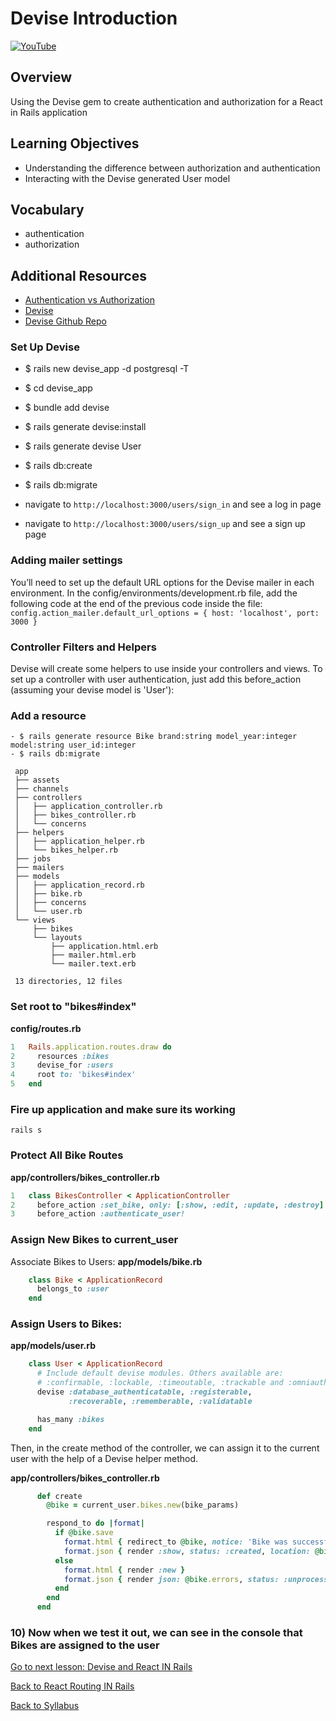 # Devise Introduction

[![YouTube](http://img.youtube.com/vi/ypXAYSn4PqY/0.jpg)](https://www.youtube.com/watch?v=ypXAYSn4PqY)

## Overview
Using the Devise gem to create authentication and authorization for a React in Rails application

## Learning Objectives
- Understanding the difference between authorization and authentication
- Interacting with the Devise generated User model

## Vocabulary
- authentication
- authorization

## Additional Resources
- [Authentication vs Authorization](./authentication-vs-authorization.md)
- [Devise](https://github.com/plataformatec/devise)
- [Devise Github Repo](https://github.com/plataformatec/devise#getting-started)


### Set Up Devise
- $ rails new devise_app -d postgresql -T
- $ cd devise_app
- $ bundle add devise
- $ rails generate devise:install
- $ rails generate devise User
- $ rails db:create
- $ rails db:migrate


- navigate to `http://localhost:3000/users/sign_in` and see a log in page
- navigate to `http://localhost:3000/users/sign_up` and see a sign up page

### Adding mailer settings
You’ll need to set up the default URL options for the Devise mailer in each environment. In the config/environments/development.rb file, add the following code at the end of the previous code inside the file:
```config.action_mailer.default_url_options = { host: 'localhost', port: 3000 }```
### Controller Filters and Helpers

Devise will create some helpers to use inside your controllers and views. To set up a controller with user authentication, just add this before_action (assuming your devise model is 'User'):

### Add a resource

```
- $ rails generate resource Bike brand:string model_year:integer model:string user_id:integer
- $ rails db:migrate
```

```
 app
 ├── assets
 ├── channels
 ├── controllers
 │   ├── application_controller.rb
 │   ├── bikes_controller.rb
 │   └── concerns
 ├── helpers
 │   ├── application_helper.rb
 │   └── bikes_helper.rb
 ├── jobs
 ├── mailers
 ├── models
 │   ├── application_record.rb
 │   ├── bike.rb
 │   ├── concerns
 │   └── user.rb
 └── views
     ├── bikes
     └── layouts
         ├── application.html.erb
         ├── mailer.html.erb
         └── mailer.text.erb

 13 directories, 12 files
```

### Set root to "bikes#index"
**config/routes.rb**
```ruby
1	Rails.application.routes.draw do
2	  resources :bikes
3	  devise_for :users
4	  root to: 'bikes#index'
5	end
```

### Fire up application and make sure its working

```
rails s
```

### Protect All Bike Routes

**app/controllers/bikes_controller.rb**
```ruby
1	class BikesController < ApplicationController
2	  before_action :set_bike, only: [:show, :edit, :update, :destroy]
3	  before_action :authenticate_user!
```

### Assign New Bikes to current_user

Associate Bikes to Users:
**app/models/bike.rb**
```ruby
	class Bike < ApplicationRecord
	  belongs_to :user
	end
```

### Assign Users to Bikes:
**app/models/user.rb**
```ruby
	class User < ApplicationRecord
	  # Include default devise modules. Others available are:
	  # :confirmable, :lockable, :timeoutable, :trackable and :omniauthable
	  devise :database_authenticatable, :registerable,
	         :recoverable, :rememberable, :validatable

	  has_many :bikes
	end
```
Then, in the create method of the controller, we can assign it to the current user with the help of a Devise helper method.

**app/controllers/bikes_controller.rb**
```ruby
	  def create
	    @bike = current_user.bikes.new(bike_params)

	    respond_to do |format|
	      if @bike.save
	        format.html { redirect_to @bike, notice: 'Bike was successfully created.' }
	        format.json { render :show, status: :created, location: @bike }
	      else
	        format.html { render :new }
	        format.json { render json: @bike.errors, status: :unprocessable_entity }
	      end
	    end
	  end
```

### 10) Now when we test it out, we can see in the console that Bikes are assigned to the user


[ Go to next lesson: Devise and React IN Rails ](./devise_and_react_in_rails.md)

[ Back to React Routing IN Rails ](./react_routing_in_rails.md)

[ Back to Syllabus ](../README.md#unit-nine-react-in-rails-and-authentication)
